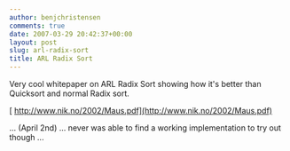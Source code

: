 ```yaml
---
author: benjchristensen
comments: true
date: 2007-03-29 20:42:37+00:00
layout: post
slug: arl-radix-sort
title: ARL Radix Sort
---
```


Very cool whitepaper on ARL Radix Sort showing how it's better than Quicksort and normal Radix sort.

[ http://www.nik.no/2002/Maus.pdf](http://www.nik.no/2002/Maus.pdf)

... (April 2nd) ... never was able to find a working implementation to try out though ...
